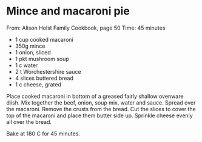 # Mince and macaroni pie
From: Alison Holst Family Cookbook, page 50
Time: 45 minutes

* 1 cup cooked macaroni
* 350g mince
* 1 onion, sliced
* 1 pkt mushroom soup
* 1 c water
* 2 t Worchestershire sauce
* 4 slices buttered bread
* 1 c cheese, grated

Place cooked macaroni in bottom of a greased fairly shallow ovenware diish.  Mix together the beef, onion, soup mix, water and sauce.  Spread over the macaroni.  Remove the crusts from the bread.  Cut the slices to cover the top of the macaroni and place them butter side up.  Sprinkle cheese evenly all over the bread.  

Bake at 180 C for 45 minutes.

